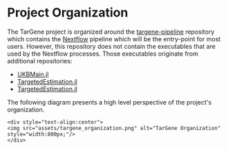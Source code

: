 # Project Organization

The TarGene project is organized around the [targene-pipeline](https://github.com/TARGENE/targene-pipeline) repository which contains the [Nextflow](https://www.nextflow.io/) pipeline which will be the entry-point for most users. However, this repository does not contain the executables that are used by the Nextflow processes. Those executables originate from additional repositories:

- [UKBMain.jl](https://github.com/TARGENE/UKBMain.jl)
- [TargetedEstimation.jl](https://github.com/TARGENE/TargetedEstimation.jl)
- [TargetedEstimation.jl](https://github.com/TARGENE/TargetedEstimation.jl)

The following diagram presents a high level perspective of the project's organization.

```@raw html
<div style="text-align:center">
<img src="assets/targene_organization.png" alt="TarGene Organization" style="width:800px;"/>
</div>
```

